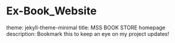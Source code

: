 # Ex-Book_Website
theme: jekyll-theme-minimal
title: MSS BOOK STORE homepage
description: Bookmark this to keep an eye on my project updates!
